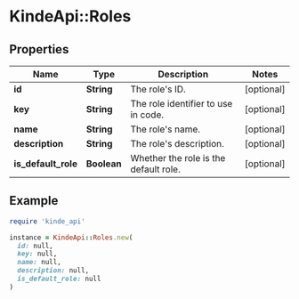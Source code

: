 # KindeApi::Roles

## Properties

| Name | Type | Description | Notes |
| ---- | ---- | ----------- | ----- |
| **id** | **String** | The role&#39;s ID. | [optional] |
| **key** | **String** | The role identifier to use in code. | [optional] |
| **name** | **String** | The role&#39;s name. | [optional] |
| **description** | **String** | The role&#39;s description. | [optional] |
| **is_default_role** | **Boolean** | Whether the role is the default role. | [optional] |

## Example

```ruby
require 'kinde_api'

instance = KindeApi::Roles.new(
  id: null,
  key: null,
  name: null,
  description: null,
  is_default_role: null
)
```

